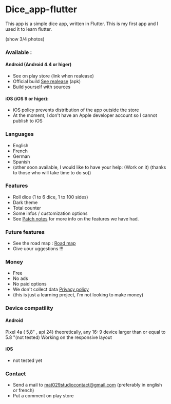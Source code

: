 # Dice_app-flutter

This app is a simple dice app, written in Flutter. This is my first app and I used it to learn flutter. 

(show 3/4 photos)

### Available :
#### Android (Android 4.4 or higer) 

* See on play store (link when realease)
* Official build [See realease](/realease) (apk)
* Build yourself with sources

#### iOS (iOS 9 or higer):

* iOS policy prevents distribution of the app outside the store 
* At the moment, I don't have an Apple developer account so I cannot publish to iOS

### Languages 

* English
* French 
* German
* Spanish
* (other soon available, I would like to have your help: (Work on it) (thanks to those who will take time to do so))

### Features 

* Roll dice (1 to 6 dice, 1 to 100 sides)
* Dark theme
* Total counter
* Some infos / customization options
* See [Patch notes](PATCH_NOTE.md) for more info on the features we have had.

### Future features

* See the road map : [Road map](ROAD_MAP.md)
* Give uour uggestions !!!

### Money 

* Free
* No ads
* No paid options
* We don't collect data [Privacy policy](https://github.com/Mat029/mat029studio_privacy/blob/main/privacy_policy_dice.md)
* (this is just a learning project, I'm not looking to make money)

### Device compatility 

#### Android
Pixel 4a ( 5,8" , api 24)
theoretically, any 16: 9 device larger than or equal to 5.8 "(not tested)
Working on the responsive layout

#### iOS

* not tested yet

### Contact

* Send a mail to mat029studiocontact@gmail.com (preferably in english or french)
* Put a comment on play store